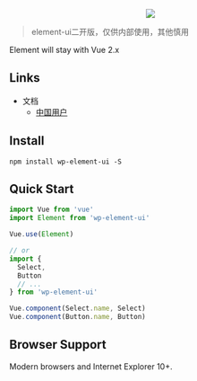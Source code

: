 <p align="center">
  <img src="https://cdn.rawgit.com/ElemeFE/element/dev/element_logo.svg">
</p>

> element-ui二开版，仅供内部使用，其他慎用

Element will stay with Vue 2.x

## Links
- 文档
  - [中国用户](https://zj-197.github.io/element-ui)
## Install
```shell
npm install wp-element-ui -S
```

## Quick Start
``` javascript
import Vue from 'vue'
import Element from 'wp-element-ui'

Vue.use(Element)

// or
import {
  Select,
  Button
  // ...
} from 'wp-element-ui'

Vue.component(Select.name, Select)
Vue.component(Button.name, Button)
```

## Browser Support
Modern browsers and Internet Explorer 10+.
